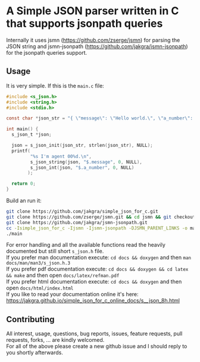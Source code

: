 # A Simple JSON parser written in C that supports jsonpath queries
Internally it uses jsmn (https://github.com/zserge/jsmn) for parsing the JSON string and jsmn-jsonpath (https://github.com/jakgra/jsmn-jsonpath) for the jsonpath queries support.  

## Usage
It is very simple. If this is the `main.c` file:
```c
#include <s_json.h>
#include <string.h>
#include <stdio.h>

const char *json_str = "{ \"message\": \"Hello world.\", \"a_number\": 7 }";

int main() {
  s_json_t *json;

  json = s_json_init(json_str, strlen(json_str), NULL);
  printf(
         "%s I'm agent 00%d.\n",
         s_json_string(json, "$.message", 0, NULL),
         s_json_int(json, "$.a_number", 0, NULL)
        );

  return 0;
}
```
Build an run it:  
```bash
git clone https://github.com/jakgra/simple_json_for_c.git
git clone https://github.com/zserge/jsmn.git && cd jsmn && git checkout v1.0.0 && cd ..
git clone https://github.com/jakgra/jsmn-jsonpath.git
cc -Isimple_json_for_c -Ijsmn -Ijsmn-jsonpath -DJSMN_PARENT_LINKS -o main main.c jsmn/jsmn.c jsmn-jsonpath/jsonpath.c jsmn-jsonpath/jjp_wrap.c simple_json_for_c/s_json.c
./main
```
For error handling and all the available functions read the heavily documented but still short `s_json.h` file.  
If you prefer man documentation execute: `cd docs && doxygen` and then `man docs/man/man3/s_json.h.3`  
If you prefer pdf documentation execute: `cd docs && doxygen && cd latex && make` and then open `docs/latex/refman.pdf`  
If you prefer html documentation execute: `cd docs && doxygen` and then open `docs/html/index.html`  
If you like to read your documentation online it's here: https://jakgra.github.io/simple_json_for_c_online_docs/s__json_8h.html  

## Contributing
All interest, usage, questions, bug reports, issues, feature requests, pull requests, forks, ... are kindly welcomed.  
For all of the above please create a new github issue and I should reply to you shortly afterwards.  


